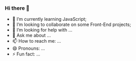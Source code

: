 ### Hi there 👋

- 🌱 I’m currently learning JavaScript;
- 👯 I’m looking to collaborate on some Front-End projects;
- 🤔 I’m looking for help with ...
- 💬 Ask me about ...
- 📫 How to reach me: ...
- 😄 Pronouns: ...
- ⚡ Fun fact: ...

